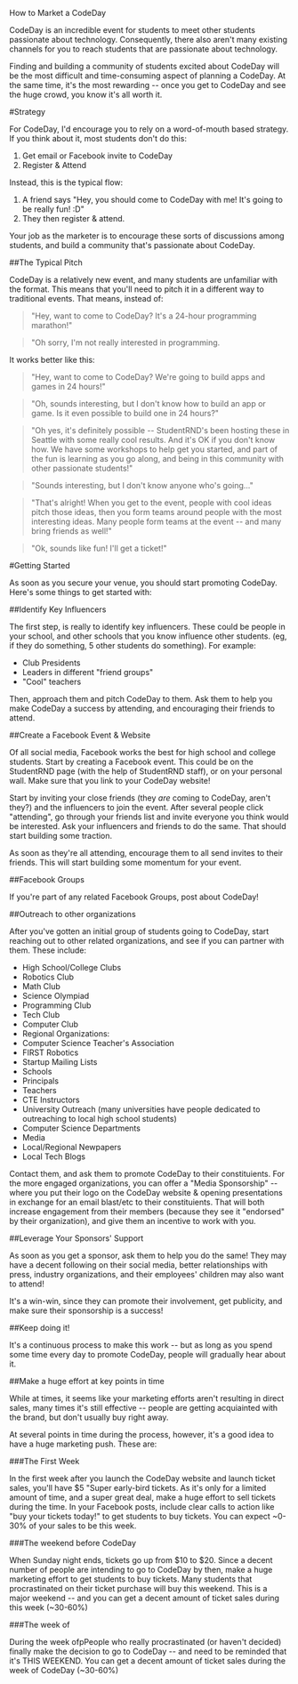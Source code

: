 How to Market a CodeDay

CodeDay is an incredible event for students to meet other students passionate about technology. Consequently, there also aren't many existing channels for you to reach students that are passionate about technology.

Finding and building a community of students excited about CodeDay will be the most difficult and time-consuming aspect of planning a CodeDay. At the same time, it's the most rewarding -- once you get to CodeDay and see the huge crowd, you know it's all worth it. 

#Strategy

For CodeDay, I'd encourage you to rely on a word-of-mouth based strategy. If you think about it, most students don't do this:

1. Get email or Facebook invite to CodeDay
2. Register & Attend

Instead, this is the typical flow:

1. A friend says "Hey, you should come to CodeDay with me! It's going to be really fun! :D"
2. They then register & attend. 

Your job as the marketer is to encourage these sorts of discussions among students, and build a community that's passionate about CodeDay. 

##The Typical Pitch

CodeDay is a relatively new event, and many students are unfamiliar with the format. This means that you'll need to pitch it in a different way to traditional events. That means, instead of:

>"Hey, want to come to CodeDay? It's a 24-hour programming marathon!"

>"Oh sorry, I'm not really interested in programming. 

It works better like this:

>"Hey, want to come to CodeDay? We're going to build apps and games in 24 hours!"

>"Oh, sounds interesting, but I don't know how to build an app or game. Is it even possible to build one in 24 hours?"

>"Oh yes, it's definitely possible -- StudentRND's been hosting these in Seattle with some really cool results. And it's OK if you don't know how. We have some workshops to help get you started, and part of the fun is learning as you go along, and being in this community with other passionate students!"

>"Sounds interesting, but I don't know anyone who's going..."

>"That's alright! When you get to the event, people with cool ideas pitch those ideas, then you form teams around people with the most interesting ideas. Many people form teams at the event -- and many bring friends as well!"

>"Ok, sounds like fun! I'll get a ticket!" 

#Getting Started

As soon as you secure your venue, you should start promoting CodeDay. Here's some things to get started with:

##Identify Key Influencers

The first step, is really to identify key influencers. These could be people in your school, and other schools that you know influence other students. (eg, if they do something, 5 other students do something). For example: 

* Club Presidents
* Leaders in different "friend groups"
* "Cool" teachers

Then, approach them and pitch CodeDay to them. Ask them to help you make CodeDay a success by attending, and encouraging their friends to attend. 

##Create a Facebook Event & Website

Of all social media, Facebook works the best for high school and college students. Start by creating a Facebook event. This could be on the StudentRND page (with the help of StudentRND staff), or on your personal wall. Make sure that you link to your CodeDay website!

Start by inviting your close friends (they *are* coming to CodeDay, aren't they?) and the influencers to join the event. After several people click "attending", go through your friends list and invite everyone you think would be interested. Ask your influencers and friends to do the same. That should start building some traction. 

As soon as they're all attending, encourage them to all send invites to their friends. This will start building some momentum for your event. 

##Facebook Groups

If you're part of any related Facebook Groups, post about CodeDay! 

##Outreach to other organizations

After you've gotten an initial group of students going to CodeDay, start reaching out to other related organizations, and see if you can partner with them. These include: 

 * High School/College Clubs
  * Robotics Club
  * Math Club
  * Science Olympiad
  * Programming Club
  * Tech Club
  * Computer Club
 * Regional Organizations: 
  * Computer Science Teacher's Association
  * FIRST Robotics
  * Startup Mailing Lists
 * Schools
  * Principals
  * Teachers
  * CTE Instructors
  * University Outreach (many universities have people dedicated to outreaching to local high school students)
  * Computer Science Departments
 * Media
  * Local/Regional Newpapers
  * Local Tech Blogs

Contact them, and ask them to promote CodeDay to their constituients. For the more engaged organizations, you can offer a "Media Sponsorship" -- where you put their logo on the CodeDay website & opening presentations in exchange for an email blast/etc to their constituients. That will both increase engagement from their members (because they see it "endorsed" by their organization), and give them an incentive to work with you. 

##Leverage Your Sponsors' Support

As soon as you get a sponsor, ask them to help you do the same! They may have a decent following on their social media, better relationships with press, industry organizations, and their employees' children may also want to attend! 

It's a win-win, since they can promote their involvement, get publicity, and make sure their sponsorship is a success!

##Keep doing it!

It's a continuous process to make this work -- but as long as you spend some time every day to promote CodeDay, people will gradually hear about it. 

##Make a huge effort at key points in time

While at times, it seems like your marketing efforts aren't resulting in direct sales, many times it's still effective -- people are getting acquiainted with the brand, but don't usually buy right away.

At several points in time during the process, however, it's a good idea to have a huge marketing push. These are:

###The First Week

In the first week after you launch the CodeDay website and launch ticket sales, you'll have $5 "Super early-bird tickets. As it's only for a limited amount of time, and a super great deal, make a huge effort to sell tickets during the time. In your Facebook posts, include clear calls to action like "buy your tickets today!" to get students to buy tickets. You can expect ~0-30% of your sales to be this week. 

###The weekend before CodeDay

When Sunday night ends, tickets go up from $10 to $20. Since a decent number of people are intending to go to CodeDay by then, make a huge marketing effort to get students to buy tickets. Many students that procrastinated on their ticket purchase will buy this weekend. This is a major weekend -- and you can get a decent amount of ticket sales during this week (~30-60%)

###The week of

During the week ofpPeople who really procrastinated (or haven't decided) finally make the decision to go to CodeDay -- and need to be reminded that it's THIS WEEKEND. You can get a decent amount of ticket sales during the week of CodeDay (~30-60%)